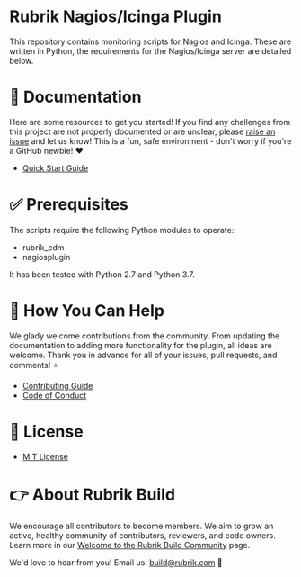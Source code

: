 # Rubrik Nagios/Icinga Plugin

This repository contains monitoring scripts for Nagios and Icinga. These are written in Python, the requirements for the Nagios/Icinga server are detailed below.

# :blue_book: Documentation 

Here are some resources to get you started! If you find any challenges from this project are not properly documented or are unclear, please [raise an issue](https://github.com/rubrikinc/rubrik-plugin-for-nagios/issues/new/choose) and let us know! This is a fun, safe environment - don't worry if you're a GitHub newbie! :heart:

* [Quick Start Guide](/docs/quick-start.md)

# :white_check_mark: Prerequisites

The scripts require the following Python modules to operate:

* rubrik_cdm
* nagiosplugin

It has been tested with Python 2.7 and Python 3.7.

# :muscle: How You Can Help

We glady welcome contributions from the community. From updating the documentation to adding more functionality for the plugin, all ideas are welcome. Thank you in advance for all of your issues, pull requests, and comments! :star:

* [Contributing Guide](CONTRIBUTING.md)
* [Code of Conduct](CODE_OF_CONDUCT.md)

# :pushpin: License

* [MIT License](LICENSE)

# :point_right: About Rubrik Build

We encourage all contributors to become members. We aim to grow an active, healthy community of contributors, reviewers, and code owners. Learn more in our [Welcome to the Rubrik Build Community](https://github.com/rubrikinc/welcome-to-rubrik-build) page.

We'd  love to hear from you! Email us: build@rubrik.com :love_letter:
